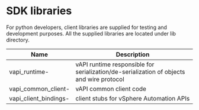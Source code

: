 # SDK libraries

For python developers, client libraries are supplied for testing and development purposes. All the supplied libraries are located under lib directory.

Name                           | Description
-------------------------------| -------------
vapi_runtime-<version>	       | vAPI runtime responsible for serialization/de-serialization of objects and wire protocol
vapi_common_client-<version>   | vAPI common client code
vapi_client_bindings-<version> | client stubs for vSphere Automation APIs